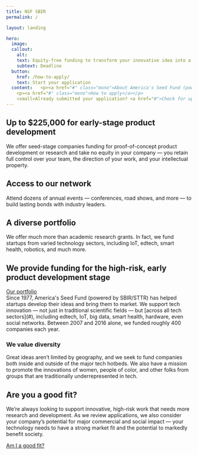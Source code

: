```yaml
---
title: NSF SBIR
permalink: /

layout: landing

hero:
  image:
  callout:
    alt:
    text: Equity-free funding to transform your innovative idea into a scalable product or service.
    subtext: Deadline
  button:
    href: /how-to-apply/
    text: Start your application
  content:   <p><a href="#" class="mono">About America's Seed Fund (powered by NSF)</a></p>
    <p><a href="#" class="mono">How to apply</a></p>
    <small>Already submitted your application? <a href="#">Check for updates on FastLane</a>.</small>
---
```



<section class="usa-section">
<div class="usa-grid">
<div class="usa-width-one-third" markdown="1">
<h2 class="small-header">Up to $225,000 for early-stage product development</h2>
We offer seed-stage companies funding for proof-of-concept product development or research and take no equity in your company — you retain full control over your team, the direction of your work, and your intellectual property.
</div>
<div class="usa-width-one-third" markdown="1">
<h2 class="small-header"> Access to our network</h2>
Attend dozens of annual events — conferences, road shows, and more — to build lasting bonds with industry leaders.
</div>
<div class="usa-width-one-third" markdown="1">
<h2 class="small-header">A diverse portfolio</h2>
We offer much more than academic research grants. In fact, we fund startups from varied technology sectors, including IoT, edtech, smart health, robotics, and much more.
</div>
</div></section>

<section class="usa-section usa-content">
<div class="usa-grid">
<div class="usa-width-one-half" markdown="1">
<h2 class="large-header">We provide funding for the high-risk, early product development stage</h2>
<a href="#" class="usa-lead">Our portfolio</a>
</div>
<div class="usa-width-one-half" markdown="1">
Since 1977, America's Seed Fund (powered by SBIR/STTR) has helped startups develop their ideas and bring them to market. We support tech innovation — not just in traditional scientific fields — but [across all tech sectors](#), including edtech, IoT, big data, smart health, hardware, even social networks. Between 2007 and 2016 alone, we funded roughly 400 companies each year.

<h3 class="small-header">We value diversity</h3>

Great ideas aren’t limited by geography, and we seek to fund companies both inside and outside of the major tech hotbeds. We also have a mission to promote the innovations of women, people of color, and other folks from groups that are traditionally underrepresented in tech.


</div>
</div>
</section>



<section class="usa-section usa-section-alt-bg">
  <div class="usa-grid">
    <div class="usa-width-one-half usa-content" markdown="1">
<h2 class="large-header">Are you a good fit?</h2>
</div>
<div class="usa-width-one-half usa-content" markdown="1">
We’re always looking to support innovative, high-risk work that needs more research and development. As we review applications, we also consider your company’s potential for major commercial and social impact — your technology needs to have a strong market fit and the potential to markedly benefit society.

[Am I a good fit?](#)
</div></div></section>

